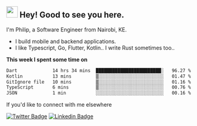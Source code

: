 <h2><img src="https://slackmojis.com/emojis/3643-cool-doge/download" width="30"/> Hey! Good to see you here.</h2>

<p>I'm Philip, a Software Engineer from Nairobi, KE. 

- I build mobile and backend applications.
- I like Typescript, Go, Flutter, Kotlin.. I write Rust sometimes too..</p>

**This week I spent some time on**
<!--START_SECTION:waka-->

```txt
Dart             14 hrs 34 mins  ████████████████████████░   96.27 %
Kotlin           13 mins         ▒░░░░░░░░░░░░░░░░░░░░░░░░   01.47 %
GitIgnore file   10 mins         ▒░░░░░░░░░░░░░░░░░░░░░░░░   01.16 %
TypeScript       6 mins          ▒░░░░░░░░░░░░░░░░░░░░░░░░   00.76 %
JSON             1 min           ░░░░░░░░░░░░░░░░░░░░░░░░░   00.16 %
```

<!--END_SECTION:waka-->

If you'd like to connect with me elsewhere

[![Twitter Badge](https://img.shields.io/badge/-Twitter-1ca0f1?style=flat-square&labelColor=1ca0f1&logo=twitter&logoColor=white&link=https://twitter.com/_diogorodrigues)](https://twitter.com/kimathiphil)  [![Linkedin Badge](https://img.shields.io/badge/-LinkedIn-blue?style=flat-square&logo=Linkedin&logoColor=white&link=https://www.linkedin.com/in/philip-kimathi-2604a9114/)](https://www.linkedin.com/in/philip-kimathi-2604a9114/)
